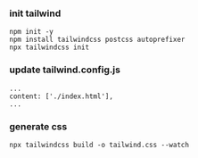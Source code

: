 ### init tailwind
```
npm init -y
npm install tailwindcss postcss autoprefixer
npx tailwindcss init
```

### update tailwind.config.js
```
...
content: ['./index.html'],
...
```

### generate css
```
npx tailwindcss build -o tailwind.css --watch
```
